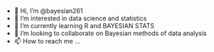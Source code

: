 - 👋 Hi, I’m @bayesian261
- 👀 I’m interested in data science and statistics
- 🌱 I’m currently learning R and BAYESIAN STATS
- 💞️ I’m looking to collaborate on Bayesian methods of data analysis
- 📫 How to reach me ...

<!---
bayesian261/bayesian261 is a ✨ special ✨ repository because its `README.md` (this file) appears on your GitHub profile.
You can click the Preview link to take a look at your changes.
--->
